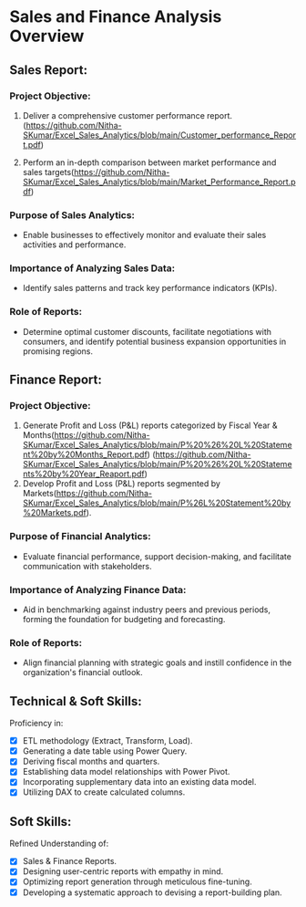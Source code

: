 
# Sales and Finance Analysis Overview

## Sales Report:

### Project Objective:

1. Deliver a comprehensive customer performance report.(https://github.com/Nitha-SKumar/Excel_Sales_Analytics/blob/main/Customer_performance_Report.pdf)
   
2. Perform an in-depth comparison between market performance and sales targets(https://github.com/Nitha-SKumar/Excel_Sales_Analytics/blob/main/Market_Performance_Report.pdf)
   
### Purpose of Sales Analytics:

- Enable businesses to effectively monitor and evaluate their sales activities and performance.
### Importance of Analyzing Sales Data:

- Identify sales patterns and track key performance indicators (KPIs).
### Role of Reports:

- Determine optimal customer discounts, facilitate negotiations with consumers, and identify potential business expansion opportunities in promising regions.
  
## Finance Report:

### Project Objective:

1. Generate Profit and Loss (P&L) reports categorized by Fiscal Year & Months(https://github.com/Nitha-SKumar/Excel_Sales_Analytics/blob/main/P%20%26%20L%20Statement%20by%20Months_Report.pdf) (https://github.com/Nitha-SKumar/Excel_Sales_Analytics/blob/main/P%20%26%20L%20Statements%20by%20Year_Reaport.pdf)
2. Develop Profit and Loss (P&L) reports segmented by Markets(https://github.com/Nitha-SKumar/Excel_Sales_Analytics/blob/main/P%26L%20Statement%20by%20Markets.pdf).

### Purpose of Financial Analytics:

- Evaluate financial performance, support decision-making, and facilitate communication with stakeholders.
### Importance of Analyzing Finance Data:

- Aid in benchmarking against industry peers and previous periods, forming the foundation for budgeting and forecasting.
### Role of Reports:

- Align financial planning with strategic goals and instill confidence in the organization's financial outlook.
## Technical & Soft Skills:
Proficiency in:
- [x] ETL methodology (Extract, Transform, Load).
- [x] Generating a date table using Power Query.
- [x] Deriving fiscal months and quarters.
- [x] Establishing data model relationships with Power Pivot.
- [x] Incorporating supplementary data into an existing data model.
- [x] Utilizing DAX to create calculated columns.
## Soft Skills:
Refined Understanding of:
- [x] Sales & Finance Reports.
- [x] Designing user-centric reports with empathy in mind.
- [x] Optimizing report generation through meticulous fine-tuning.
- [x] Developing a systematic approach to devising a report-building plan.
